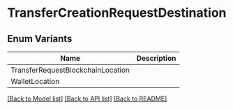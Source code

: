 # TransferCreationRequestDestination

## Enum Variants

| Name | Description |
|---- | -----|
| TransferRequestBlockchainLocation |  |
| WalletLocation |  |

[[Back to Model list]](../README.md#documentation-for-models) [[Back to API list]](../README.md#documentation-for-api-endpoints) [[Back to README]](../README.md)


